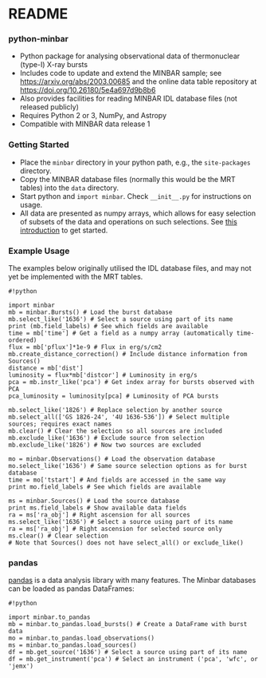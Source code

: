 # README #

### python-minbar ###

* Python package for analysing observational data of thermonuclear (type-I) X-ray bursts
* Includes code to update and extend the MINBAR sample; see https://arxiv.org/abs/2003.00685 
and the online data table repository at https://doi.org/10.26180/5e4a697d9b8b6
* Also provides facilities for reading MINBAR IDL database files (not released publicly)
* Requires Python 2 or 3, NumPy, and Astropy
* Compatible with MINBAR data release 1

### Getting Started ###

* Place the `minbar` directory in your python path, e.g., the `site-packages` directory.
* Copy the MINBAR database files (normally this would be the MRT tables) into the `data` directory.
* Start python and `import minbar`. Check `__init__.py` for instructions on usage.
* All data are presented as numpy arrays, which allows for easy selection of subsets of the data and operations on such selections. See [this introduction](https://docs.scipy.org/doc/numpy-dev/user/quickstart.html) to get started.

### Example Usage ###

The examples below originally utilised the IDL database files, and may not yet be implemented with the MRT tables.

```
#!python

import minbar
mb = minbar.Bursts() # Load the burst database
mb.select_like('1636') # Select a source using part of its name
print (mb.field_labels) # See which fields are available
time = mb['time'] # Get a field as a numpy array (automatically time-ordered)
flux = mb['pflux']*1e-9 # Flux in erg/s/cm2
mb.create_distance_correction() # Include distance information from Sources()
distance = mb['dist']
luminosity = flux*mb['distcor'] # Luminosity in erg/s
pca = mb.instr_like('pca') # Get index array for bursts observed with PCA
pca_luminosity = luminosity[pca] # Luminosity of PCA bursts

mb.select_like('1826') # Replace selection by another source
mb.select_all(['GS 1826-24', '4U 1636-536']) # Select multiple sources; requires exact names
mb.clear() # Clear the selection so all sources are included
mb.exclude_like('1636') # Exclude source from selection
mb.exclude_like('1826') # Now two sources are excluded

mo = minbar.Observations() # Load the observation database
mo.select_like('1636') # Same source selection options as for burst database
time = mo['tstart'] # And fields are accessed in the same way
print mo.field_labels # See which fields are available

ms = minbar.Sources() # Load the source database
print ms.field_labels # Show available data fields
ra = ms['ra_obj'] # Right ascension for all sources
ms.select_like('1636') # Select a source using part of its name
ra = ms['ra_obj'] # Right ascension for selected source only
ms.clear() # Clear selection
# Note that Sources() does not have select_all() or exclude_like()
```

### pandas ###

[pandas](https://pandas.pydata.org/) is a data analysis library with many
features. The Minbar databases can be loaded as pandas DataFrames:

```
#!python

import minbar.to_pandas
mb = minbar.to_pandas.load_bursts() # Create a DataFrame with burst data
mo = minbar.to_pandas.load_observations()
ms = minbar.to_pandas.load_sources()
df = mb.get_source('1636') # Select a source using part of its name
df = mb.get_instrument('pca') # Select an instrument ('pca', 'wfc', or 'jemx')
```